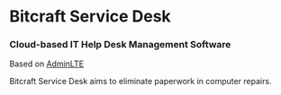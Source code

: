 # Bitcraft Service Desk

### Cloud-based IT Help Desk Management Software

Based on [AdminLTE]("https://almsaeedstudio.com")

Bitcraft Service Desk aims to eliminate paperwork in computer repairs.
